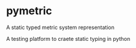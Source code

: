 # pymetric
A static typed metric system representation

A testing platform to craete static typing in python
